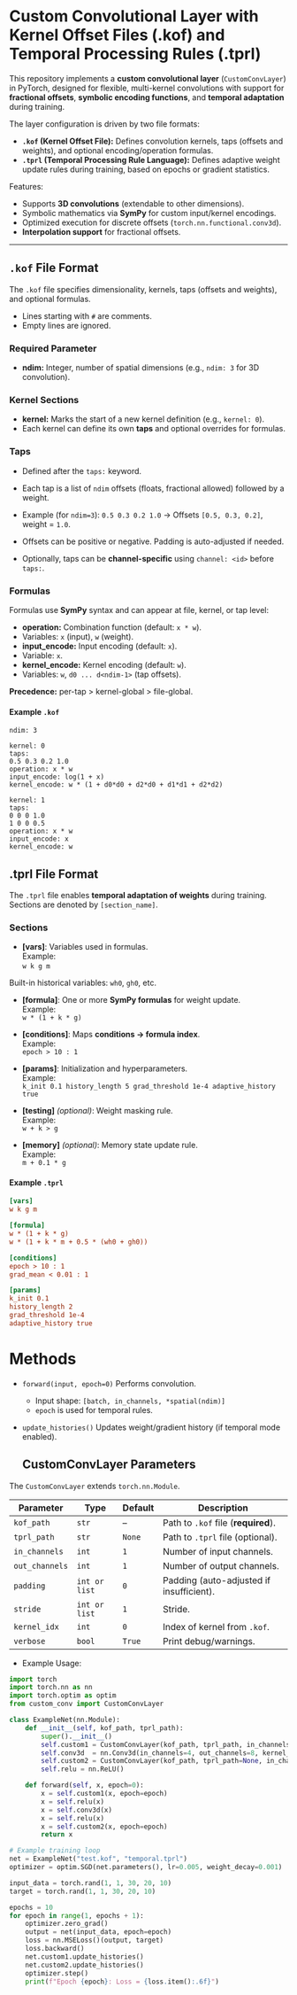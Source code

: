 # Custom Convolutional Layer with Kernel Offset Files (.kof) and Temporal Processing Rules (.tprl)

This repository implements a **custom convolutional layer** (`CustomConvLayer`) in PyTorch, designed for flexible, multi-kernel convolutions with support for **fractional offsets**, **symbolic encoding functions**, and **temporal adaptation** during training.  

The layer configuration is driven by two file formats:  

- **`.kof` (Kernel Offset File):** Defines convolution kernels, taps (offsets and weights), and optional encoding/operation formulas.  
- **`.tprl` (Temporal Processing Rule Language):** Defines adaptive weight update rules during training, based on epochs or gradient statistics.  

Features:
- Supports **3D convolutions** (extendable to other dimensions).  
- Symbolic mathematics via **SymPy** for custom input/kernel encodings.  
- Optimized execution for discrete offsets (`torch.nn.functional.conv3d`).  
- **Interpolation support** for fractional offsets.  

---

## `.kof` File Format

The `.kof` file specifies dimensionality, kernels, taps (offsets and weights), and optional formulas.  
- Lines starting with `#` are comments.  
- Empty lines are ignored.  

### Required Parameter
- **ndim:** Integer, number of spatial dimensions (e.g., `ndim: 3` for 3D convolution).  

### Kernel Sections
- **kernel:** Marks the start of a new kernel definition (e.g., `kernel: 0`).  
- Each kernel can define its own **taps** and optional overrides for formulas.  

### Taps
- Defined after the `taps:` keyword.  
- Each tap is a list of `ndim` offsets (floats, fractional allowed) followed by a weight.  
- Example (for `ndim=3`):
  `0.5 0.3 0.2 1.0`
→ Offsets `[0.5, 0.3, 0.2]`, weight = `1.0`.  

- Offsets can be positive or negative. Padding is auto-adjusted if needed.  
- Optionally, taps can be **channel-specific** using `channel: <id>` before `taps:`.  

### Formulas
Formulas use **SymPy** syntax and can appear at file, kernel, or tap level:  

- **operation:** Combination function (default: `x * w`).  
- Variables: `x` (input), `w` (weight).  
- **input_encode:** Input encoding (default: `x`).  
- Variable: `x`.  
- **kernel_encode:** Kernel encoding (default: `w`).  
- Variables: `w`, `d0 ... d<ndim-1>` (tap offsets).  

**Precedence:** per-tap > kernel-global > file-global.  

#### Example `.kof`
```text
ndim: 3

kernel: 0
taps:
0.5 0.3 0.2 1.0
operation: x * w
input_encode: log(1 + x)
kernel_encode: w * (1 + d0*d0 + d2*d0 + d1*d1 + d2*d2)

kernel: 1
taps:
0 0 0 1.0
1 0 0 0.5
operation: x * w
input_encode: x
kernel_encode: w
```

## .tprl File Format

The `.tprl` file enables **temporal adaptation of weights** during training.  
Sections are denoted by `[section_name]`.

### Sections

- **[vars]**: Variables used in formulas.  
  Example:  
  `w k g m`

Built-in historical variables: `wh0`, `gh0`, etc.

- **[formula]**: One or more **SymPy formulas** for weight update.  
Example:  
`w * (1 + k * g)`

- **[conditions]**: Maps **conditions → formula index**.  
Example:  
`epoch > 10 : 1`

- **[params]**: Initialization and hyperparameters.  
Example:  
`k_init 0.1
history_length 5
grad_threshold 1e-4
adaptive_history true`

- **[testing]** *(optional)*: Weight masking rule.  
Example:  
`w + k > g`

- **[memory]** *(optional)*: Memory state update rule.  
Example:  
`m + 0.1 * g`

#### Example `.tprl`
```ini
[vars]
w k g m

[formula]
w * (1 + k * g)
w * (1 + k * m + 0.5 * (wh0 + gh0))

[conditions]
epoch > 10 : 1
grad_mean < 0.01 : 1

[params]
k_init 0.1
history_length 2
grad_threshold 1e-4
adaptive_history true
```

# Methods
- `forward(input, epoch=0)`
  Performs convolution.
  - Input shape: `[batch, in_channels, *spatial(ndim)]`
  - `epoch` is used for temporal rules.

- `update_histories()`
  Updates weight/gradient history (if temporal mode enabled).

  ## CustomConvLayer Parameters

The `CustomConvLayer` extends `torch.nn.Module`.

| Parameter     | Type         | Default | Description |
|---------------|-------------|---------|-------------|
| `kof_path`    | `str`       | –       | Path to `.kof` file (**required**). |
| `tprl_path`   | `str`       | `None`  | Path to `.tprl` file (optional). |
| `in_channels` | `int`       | `1`     | Number of input channels. |
| `out_channels`| `int`       | `1`     | Number of output channels. |
| `padding`     | `int or list` | `0`   | Padding (auto-adjusted if insufficient). |
| `stride`      | `int or list` | `1`   | Stride. |
| `kernel_idx`  | `int`       | `0`     | Index of kernel from `.kof`. |
| `verbose`     | `bool`      | `True`  | Print debug/warnings. |

- Example Usage:

```python
import torch
import torch.nn as nn
import torch.optim as optim
from custom_conv import CustomConvLayer

class ExampleNet(nn.Module):
    def __init__(self, kof_path, tprl_path):
        super().__init__()
        self.custom1 = CustomConvLayer(kof_path, tprl_path, in_channels=1, out_channels=4, padding=1, stride=1, kernel_idx=0)
        self.conv3d  = nn.Conv3d(in_channels=4, out_channels=8, kernel_size=3, padding=1, stride=1)
        self.custom2 = CustomConvLayer(kof_path, tprl_path=None, in_channels=8, out_channels=1, padding=1, stride=1, kernel_idx=1)
        self.relu = nn.ReLU()

    def forward(self, x, epoch=0):
        x = self.custom1(x, epoch=epoch)
        x = self.relu(x)
        x = self.conv3d(x)
        x = self.relu(x)
        x = self.custom2(x, epoch=epoch)
        return x

# Example training loop
net = ExampleNet("test.kof", "temporal.tprl")
optimizer = optim.SGD(net.parameters(), lr=0.005, weight_decay=0.001)

input_data = torch.rand(1, 1, 30, 20, 10)
target = torch.rand(1, 1, 30, 20, 10)

epochs = 10
for epoch in range(1, epochs + 1):
    optimizer.zero_grad()
    output = net(input_data, epoch=epoch)
    loss = nn.MSELoss()(output, target)
    loss.backward()
    net.custom1.update_histories()
    net.custom2.update_histories()
    optimizer.step()
    print(f"Epoch {epoch}: Loss = {loss.item():.6f}")
```
